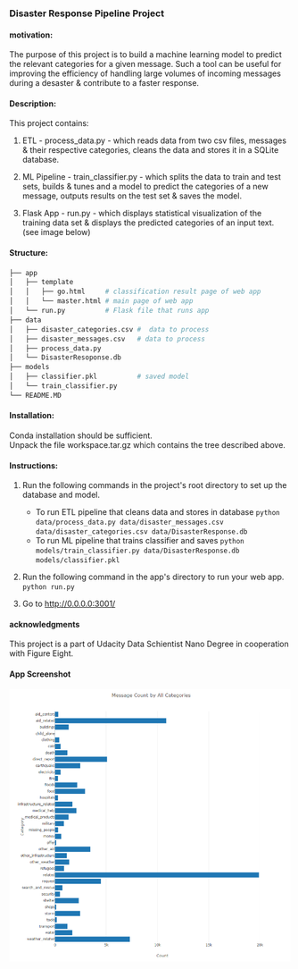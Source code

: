 ### Disaster Response Pipeline Project

#### motivation:

The purpose of this project is to build a machine learning model to predict the relevant categories for a given message.
Such a tool can be useful for improving the efficiency of handling large volumes of incoming messages during a desaster & contribute to a faster response.


#### Description:

This project contains:

1. ETL - process_data.py - which reads data from two csv files, messages & their respective categories, cleans the data and stores it in a SQLite database.


2. ML Pipeline - train_classifier.py - which splits the data to train and test sets, builds & tunes and a model to predict the categories of a new message, outputs results on the test set & saves the model.


3. Flask App - run.py - which displays statistical visualization of the training data set & displays the predicted categories of an input text. (see image below)

#### Structure:    
 
```bash
├── app
│   ├── template
│   │   ├── go.html     # classification result page of web app
│   │   └── master.html # main page of web app 
│   └── run.py          # Flask file that runs app  
├── data
│   ├── disaster_categories.csv #  data to process
│   ├── disaster_messages.csv   # data to process
│   ├── process_data.py
│   └── DisasterResoponse.db
├── models
│   ├── classifier.pkl          # saved model 
│   └── train_classifier.py
└── README.MD
``` 

#### Installation:
Conda installation should be sufficient.</br>
Unpack the file workspace.tar.gz which contains the tree described above.

#### Instructions:
1. Run the following commands in the project's root directory to set up the database and model.

    - To run ETL pipeline that cleans data and stores in database
        `python data/process_data.py data/disaster_messages.csv data/disaster_categories.csv data/DisasterResponse.db`
    - To run ML pipeline that trains classifier and saves
        `python models/train_classifier.py data/DisasterResponse.db models/classifier.pkl`

2. Run the following command in the app's directory to run your web app.
    `python run.py`

3. Go to http://0.0.0.0:3001/

#### acknowledgments
This project is a part of Udacity Data Schientist Nano Degree in cooperation with Figure Eight.

#### App Screenshot
![Screenshot](app_graph.png)
